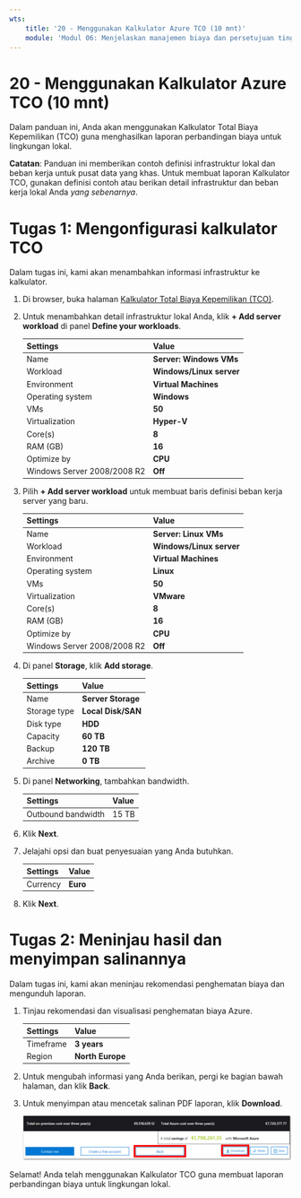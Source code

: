 ```yaml
---
wts:
    title: '20 - Menggunakan Kalkulator Azure TCO (10 mnt)'
    module: 'Modul 06: Menjelaskan manajemen biaya dan persetujuan tingkat layanan Azure'
---
```

# 20 - Menggunakan Kalkulator Azure TCO (10 mnt)


Dalam panduan ini, Anda akan menggunakan Kalkulator Total Biaya Kepemilikan (TCO) guna menghasilkan laporan perbandingan biaya untuk lingkungan lokal.

**Catatan**: Panduan ini memberikan contoh definisi infrastruktur lokal dan beban kerja untuk pusat data yang khas. Untuk membuat laporan Kalkulator TCO, gunakan definisi contoh atau berikan detail infrastruktur dan beban kerja lokal Anda *yang sebenarnya*.

# Tugas 1: Mengonfigurasi kalkulator TCO

Dalam tugas ini, kami akan menambahkan informasi infrastruktur ke kalkulator. 

1. Di browser, buka halaman [Kalkulator Total Biaya Kepemilikan (TCO)](https://azure.microsoft.com/id-id/pricing/tco/calculator/).

2. Untuk menambahkan detail infrastruktur lokal Anda, klik **+ Add server workload** di panel **Define your workloads**.

    | Settings | Value |
    | -- | -- |
    | Name | **Server: Windows VMs** |
    | Workload | **Windows/Linux server** |
    | Environment | **Virtual Machines** |
    | Operating system | **Windows** |  
    | VMs | **50** |
    | Virtualization | **Hyper-V** |
    | Core(s) | **8**|
    | RAM (GB) | **16** |
    | Optimize by | **CPU** |
    | Windows Server 2008/2008 R2 | **Off** |

3. Pilih **+ Add server workload** untuk membuat baris definisi beban kerja server yang baru. 

    | Settings | Value |
    | -- | -- |
    | Name | **Server: Linux VMs** |
    | Workload | **Windows/Linux server** |
    | Environment | **Virtual Machines** |
    | Operating system | **Linux** |  
    | VMs | **50** |
    | Virtualization | **VMware** |
    | Core(s) | **8**|
    | RAM (GB) | **16** |
    | Optimize by | **CPU** |
    | Windows Server 2008/2008 R2 | **Off** |

4. Di panel **Storage**, klik **Add storage**.

    | Settings | Value |
    | -- | -- |
    | Name | **Server Storage** |
    | Storage type | **Local Disk/SAN** |
    | Disk type | **HDD** |
    | Capacity | **60 TB** |  
    | Backup | **120 TB** |
    | Archive | **0 TB** |

5. Di panel **Networking**, tambahkan bandwidth. 

    | Settings | Value |
    | -- | -- |
    | Outbound bandwidth | 15 TB|

6. Klik **Next**.

7. Jelajahi opsi dan buat penyesuaian yang Anda butuhkan. 

    | Settings | Value |
    | -- | -- |
    | Currency | **Euro** |

8. Klik **Next**.

# Tugas 2: Meninjau hasil dan menyimpan salinannya

Dalam tugas ini, kami akan meninjau rekomendasi penghematan biaya dan mengunduh laporan. 

1. Tinjau rekomendasi dan visualisasi penghematan biaya Azure.

    | Settings | Value |
    | -- | -- |
    | Timeframe| **3 years** |
    | Region | **North Europe** |

2. Untuk mengubah informasi yang Anda berikan, pergi ke bagian bawah halaman, dan klik **Back**. 

3. Untuk menyimpan atau mencetak salinan PDF laporan, klik **Download**.

    ![Cuplikan layar dari panel laporan kalkulator tco di Azure. Kolom masukan yang disorot dan diisi menunjukkan cara mengatur jangka waktu kalkulator tco menjadi tiga tahun dan kawasan ke eropa utara. Grafik memperlihatkan biaya infrastruktur lokal dan beban kerja yang disesuaikan dengan pengurangan biaya penggunaan Azure.](../images/2001.png)

Selamat! Anda telah menggunakan Kalkulator TCO guna membuat laporan perbandingan biaya untuk lingkungan lokal.

